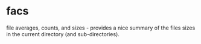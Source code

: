 facs
====

file averages, counts, and sizes - provides a nice summary of the files sizes in the current directory (and sub-directories). 
